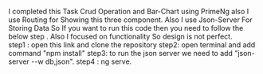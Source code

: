 I completed this Task Crud Operation and Bar-Chart using PrimeNg also I use Routing for Showing this three component.
Also I use Json-Server For Storing Data So If you want to run this code then you need to follow the below step .
Also I focused on functionality So design is not perfect.  
step1 : open this link and clone the repository
step2: open terminal and add command "npm install"
step3: to run the json server we need to add "json-server --w db,json".
step4 : ng serve.